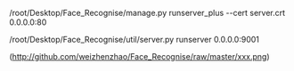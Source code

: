 /root/Desktop/Face_Recognise/manage.py runserver_plus --cert server.crt 0.0.0.0:80


/root/Desktop/Face_Recognise/util/server.py runserver 0.0.0.0:9001







(http://github.com/weizhenzhao/Face_Recognise/raw/master/xxx.png)
